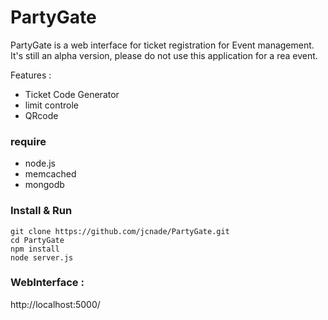 
PartyGate
=========

PartyGate is a web interface for ticket registration for Event management.
It's still an alpha version, please do not use this application for a rea event.

Features :

* Ticket Code Generator
* limit controle
* QRcode


### require

* node.js 
* memcached
* mongodb


### Install & Run

    git clone https://github.com/jcnade/PartyGate.git
    cd PartyGate
    npm install
    node server.js

### WebInterface :

   http://localhost:5000/

